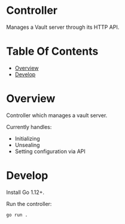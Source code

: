 # Controller
Manages a Vault server through its HTTP API.

# Table Of Contents
- [Overview](#overview)
- [Develop](#develop)

# Overview
Controller which manages a vault server.

Currently handles:

- Initializing
- Unsealing
- Setting configuration via API

# Develop
Install Go 1.12+.

Run the controller:

```
go run .
```
